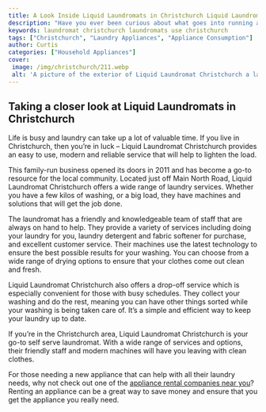 ```yaml
---
title: A Look Inside Liquid Laundromats in Christchurch Liquid Laundromat Christchurch
description: "Have you ever been curious about what goes into running a Liquid Laundromat in Christchurch This blog post takes you on an inside look at the inner workings of these facilities and explains the benefits of them"
keywords: laundromat christchurch laundromats use christchurch
tags: ["Christchurch", "Laundry Appliances", "Appliance Consumption"]
author: Curtis
categories: ["Household Appliances"]
cover: 
 image: /img/christchurch/211.webp
 alt: 'A picture of the exterior of Liquid Laundromat Christchurch a laundromat that uses liquid detergent in Christchurch New Zealand'
---
```

## Taking a closer look at Liquid Laundromats in Christchurch

Life is busy and laundry can take up a lot of valuable time. If you live in Christchurch, then you’re in luck – Liquid Laundromat Christchurch provides an easy to use, modern and reliable service that will help to lighten the load. 

This family-run business opened its doors in 2011 and has become a go-to resource for the local community. Located just off Main North Road, Liquid Laundromat Christchurch offers a wide range of laundry services. Whether you have a few kilos of washing, or a big load, they have machines and solutions that will get the job done. 

The laundromat has a friendly and knowledgeable team of staff that are always on hand to help. They provide a variety of services including doing your laundry for you, laundry detergent and fabric softener for purchase, and excellent customer service. Their machines use the latest technology to ensure the best possible results for your washing. You can choose from a wide range of drying options to ensure that your clothes come out clean and fresh.

Liquid Laundromat Christchurch also offers a drop-off service which is especially convenient for those with busy schedules. They collect your washing and do the rest, meaning you can have other things sorted while your washing is being taken care of. It’s a simple and efficient way to keep your laundry up to date. 

If you’re in the Christchurch area, Liquid Laundromat Christchurch is your go-to self serve laundromat. With a wide range of services and options, their friendly staff and modern machines will have you leaving with clean clothes. 

For those needing a new appliance that can help with all their laundry needs, why not check out one of the [appliance rental companies near you](./pages/appliance-rental)? Renting an appliance can be a great way to save money and ensure that you get the appliance you really need.
